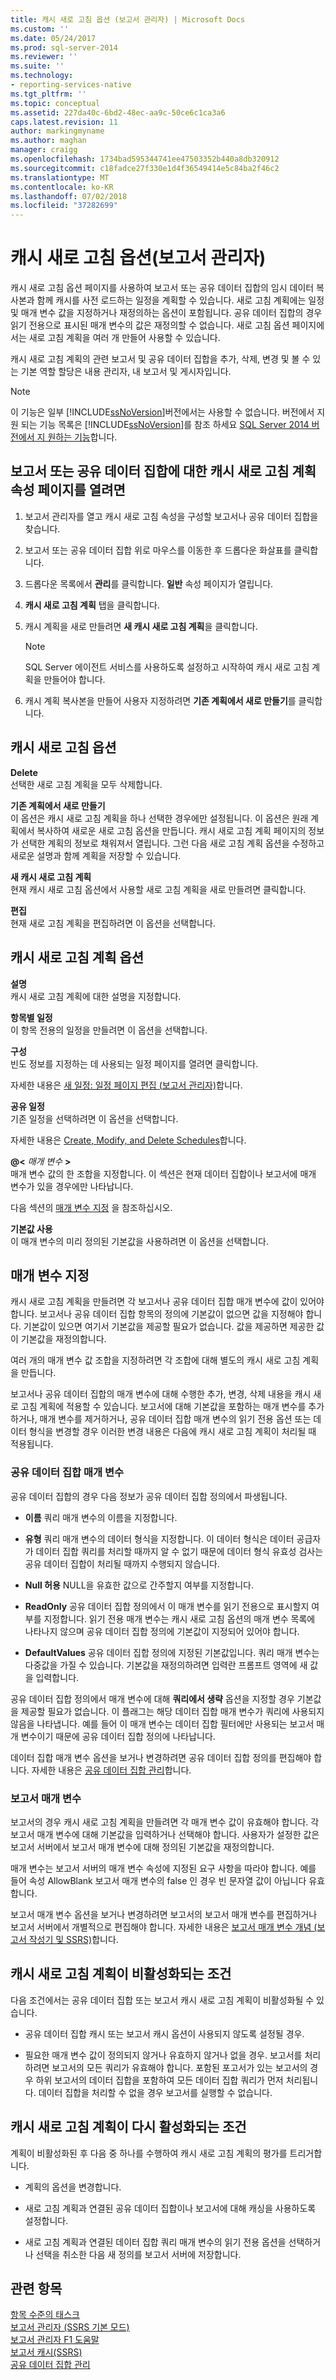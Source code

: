 ```yaml
---
title: 캐시 새로 고침 옵션 (보고서 관리자) | Microsoft Docs
ms.custom: ''
ms.date: 05/24/2017
ms.prod: sql-server-2014
ms.reviewer: ''
ms.suite: ''
ms.technology:
- reporting-services-native
ms.tgt_pltfrm: ''
ms.topic: conceptual
ms.assetid: 227da40c-6bd2-48ec-aa9c-50ce6c1ca3a6
caps.latest.revision: 11
author: markingmyname
ms.author: maghan
manager: craigg
ms.openlocfilehash: 1734bad595344741ee47503352b440a8db320912
ms.sourcegitcommit: c18fadce27f330e1d4f36549414e5c84ba2f46c2
ms.translationtype: MT
ms.contentlocale: ko-KR
ms.lasthandoff: 07/02/2018
ms.locfileid: "37282699"
---
```

# <a name="cache-refresh-options-report-manager"></a>캐시 새로 고침 옵션(보고서 관리자)
  캐시 새로 고침 옵션 페이지를 사용하여 보고서 또는 공유 데이터 집합의 임시 데이터 복사본과 함께 캐시를 사전 로드하는 일정을 계획할 수 있습니다. 새로 고침 계획에는 일정 및 매개 변수 값을 지정하거나 재정의하는 옵션이 포함됩니다. 공유 데이터 집합의 경우 읽기 전용으로 표시된 매개 변수의 값은 재정의할 수 없습니다. 새로 고침 옵션 페이지에서는 새로 고침 계획을 여러 개 만들어 사용할 수 있습니다.  
  
 캐시 새로 고침 계획의 관련 보고서 및 공유 데이터 집합을 추가, 삭제, 변경 및 볼 수 있는 기본 역할 할당은 내용 관리자, 내 보고서 및 게시자입니다.  
  
> [!NOTE]  
>  이 기능은 일부 [!INCLUDE[ssNoVersion](../includes/ssnoversion-md.md)]버전에서는 사용할 수 없습니다. 버전에서 지원 되는 기능 목록은 [!INCLUDE[ssNoVersion](../includes/ssnoversion-md.md)]를 참조 하세요 [SQL Server 2014 버전에서 지 원하는 기능](../../2014/getting-started/features-supported-by-the-editions-of-sql-server-2014.md)합니다.  
  
## <a name="to-open-the-cache-refresh-plan-properties-page-for-a-report-or-shared-dataset"></a>보고서 또는 공유 데이터 집합에 대한 캐시 새로 고침 계획 속성 페이지를 열려면  
  
1.  보고서 관리자를 열고 캐시 새로 고침 속성을 구성할 보고서나 공유 데이터 집합을 찾습니다.  
  
2.  보고서 또는 공유 데이터 집합 위로 마우스를 이동한 후 드롭다운 화살표를 클릭합니다.  
  
3.  드롭다운 목록에서 **관리**를 클릭합니다. **일반** 속성 페이지가 열립니다.  
  
4.  **캐시 새로 고침 계획** 탭을 클릭합니다.  
  
5.  캐시 계획을 새로 만들려면 **새 캐시 새로 고침 계획**을 클릭합니다.  
  
    > [!NOTE]  
    >  SQL Server 에이전트 서비스를 사용하도록 설정하고 시작하여 캐시 새로 고침 계획을 만들어야 합니다.  
  
6.  캐시 계획 복사본을 만들어 사용자 지정하려면 **기존 계획에서 새로 만들기**를 클릭합니다.  
  
## <a name="cache-refresh-options"></a>캐시 새로 고침 옵션  
 **Delete**  
 선택한 새로 고침 계획을 모두 삭제합니다.  
  
 **기존 계획에서 새로 만들기**  
 이 옵션은 캐시 새로 고침 계획을 하나 선택한 경우에만 설정됩니다. 이 옵션은 원래 계획에서 복사하여 새로운 새로 고침 옵션을 만듭니다. 캐시 새로 고침 계획 페이지의 정보가 선택한 계획의 정보로 채워져서 열립니다. 그런 다음 새로 고침 계획 옵션을 수정하고 새로운 설명과 함께 계획을 저장할 수 있습니다.  
  
 **새 캐시 새로 고침 계획**  
 현재 캐시 새로 고침 옵션에서 사용할 새로 고침 계획을 새로 만들려면 클릭합니다.  
  
 **편집**  
 현재 새로 고침 계획을 편집하려면 이 옵션을 선택합니다.  
  
## <a name="cache-refresh-plan-options"></a>캐시 새로 고침 계획 옵션  
 **설명**  
 캐시 새로 고침 계획에 대한 설명을 지정합니다.  
  
 **항목별 일정**  
 이 항목 전용의 일정을 만들려면 이 옵션을 선택합니다.  
  
 **구성**  
 빈도 정보를 지정하는 데 사용되는 일정 페이지를 열려면 클릭합니다.  
  
 자세한 내용은 [새 일정: 일정 페이지 편집 &#40;보고서 관리자&#41;](../../2014/reporting-services/new-schedule-edit-schedule-page-report-manager.md)합니다.  
  
 **공유 일정**  
 기존 일정을 선택하려면 이 옵션을 선택합니다.  
  
 자세한 내용은 [Create, Modify, and Delete Schedules](subscriptions/create-modify-and-delete-schedules.md)합니다.  
  
 **@\<** *매개 변수* **>**  
 매개 변수 값의 한 조합을 지정합니다. 이 섹션은 현재 데이터 집합이나 보고서에 매개 변수가 있을 경우에만 나타납니다.  
  
 다음 섹션의 [매개 변수 지정](#Parameters) 을 참조하십시오.  
  
 **기본값 사용**  
 이 매개 변수의 미리 정의된 기본값을 사용하려면 이 옵션을 선택합니다.  
  
##  <a name="Parameters"></a> 매개 변수 지정  
 캐시 새로 고침 계획을 만들려면 각 보고서나 공유 데이터 집합 매개 변수에 값이 있어야 합니다. 보고서나 공유 데이터 집합 항목의 정의에 기본값이 없으면 값을 지정해야 합니다. 기본값이 있으면 여기서 기본값을 제공할 필요가 없습니다. 값을 제공하면 제공한 값이 기본값을 재정의합니다.  
  
 여러 개의 매개 변수 값 조합을 지정하려면 각 조합에 대해 별도의 캐시 새로 고침 계획을 만듭니다.  
  
 보고서나 공유 데이터 집합의 매개 변수에 대해 수행한 추가, 변경, 삭제 내용을 캐시 새로 고침 계획에 적용할 수 있습니다. 보고서에 대해 기본값을 포함하는 매개 변수를 추가하거나, 매개 변수를 제거하거나, 공유 데이터 집합 매개 변수의 읽기 전용 옵션 또는 데이터 형식을 변경할 경우 이러한 변경 내용은 다음에 캐시 새로 고침 계획이 처리될 때 적용됩니다.  
  
### <a name="shared-dataset-parameters"></a>공유 데이터 집합 매개 변수  
 공유 데이터 집합의 경우 다음 정보가 공유 데이터 집합 정의에서 파생됩니다.  
  
-   **이름** 쿼리 매개 변수의 이름을 지정합니다.  
  
-   **유형** 쿼리 매개 변수의 데이터 형식을 지정합니다. 이 데이터 형식은 데이터 공급자가 데이터 집합 쿼리를 처리할 때까지 알 수 없기 때문에 데이터 형식 유효성 검사는 공유 데이터 집합이 처리될 때까지 수행되지 않습니다.  
  
-   **Null 허용** NULL을 유효한 값으로 간주할지 여부를 지정합니다.  
  
-   **ReadOnly** 공유 데이터 집합 정의에서 이 매개 변수를 읽기 전용으로 표시할지 여부를 지정합니다. 읽기 전용 매개 변수는 캐시 새로 고침 옵션의 매개 변수 목록에 나타나지 않으며 공유 데이터 집합 정의에 기본값이 지정되어 있어야 합니다.  
  
-   **DefaultValues** 공유 데이터 집합 정의에 지정된 기본값입니다. 쿼리 매개 변수는 다중값을 가질 수 있습니다. 기본값을 재정의하려면 입력란 프롬프트 영역에 새 값을 입력합니다.  
  
 공유 데이터 집합 정의에서 매개 변수에 대해 **쿼리에서 생략** 옵션을 지정할 경우 기본값을 제공할 필요가 없습니다. 이 플래그는 해당 데이터 집합 매개 변수가 쿼리에 사용되지 않음을 나타냅니다. 예를 들어 이 매개 변수는 데이터 집합 필터에만 사용되는 보고서 매개 변수이기 때문에 공유 데이터 집합 정의에 나타납니다.  
  
 데이터 집합 매개 변수 옵션을 보거나 변경하려면 공유 데이터 집합 정의를 편집해야 합니다. 자세한 내용은 [공유 데이터 집합 관리](report-data/manage-shared-datasets.md)합니다.  
  
### <a name="report-parameters"></a>보고서 매개 변수  
 보고서의 경우 캐시 새로 고침 계획을 만들려면 각 매개 변수 값이 유효해야 합니다. 각 보고서 매개 변수에 대해 기본값을 입력하거나 선택해야 합니다. 사용자가 설정한 값은 보고서 서버에서 보고서 매개 변수에 대해 정의된 기본값을 재정의합니다.  
  
 매개 변수는 보고서 서버의 매개 변수 속성에 지정된 요구 사항을 따라야 합니다. 예를 들어 속성 AllowBlank 보고서 매개 변수의 false 인 경우 빈 문자열 값이 아닙니다 유효 합니다.  
  
 보고서 매개 변수 옵션을 보거나 변경하려면 보고서의 보고서 매개 변수를 편집하거나 보고서 서버에서 개별적으로 편집해야 합니다. 자세한 내용은 [보고서 매개 변수 개념 &#40;보고서 작성기 및 SSRS&#41;](report-design/report-parameters-concepts-report-builder-and-ssrs.md)합니다.  
  
## <a name="conditions-that-cause-a-cache-refresh-plan-to-be-inactive"></a>캐시 새로 고침 계획이 비활성화되는 조건  
 다음 조건에서는 공유 데이터 집합 또는 보고서 캐시 새로 고침 계획이 비활성화될 수 있습니다.  
  
-   공유 데이터 집합 캐시 또는 보고서 캐시 옵션이 사용되지 않도록 설정될 경우.  
  
-   필요한 매개 변수 값이 정의되지 않거나 유효하지 않거나 없을 경우. 보고서를 처리하려면 보고서의 모든 쿼리가 유효해야 합니다. 포함된 포고서가 있는 보고서의 경우 하위 보고서의 데이터 집합을 포함하여 모든 데이터 집합 쿼리가 먼저 처리됩니다. 데이터 집합을 처리할 수 없을 경우 보고서를 실행할 수 없습니다.  
  
## <a name="conditions-that-cause-a-cache-refresh-plan-to-be-reactivated"></a>캐시 새로 고침 계획이 다시 활성화되는 조건  
 계획이 비활성화된 후 다음 중 하나를 수행하여 캐시 새로 고침 계획의 평가를 트리거합니다.  
  
-   계획의 옵션을 변경합니다.  
  
-   새로 고침 계획과 연결된 공유 데이터 집합이나 보고서에 대해 캐싱을 사용하도록 설정합니다.  
  
-   새로 고침 계획과 연결된 데이터 집합 쿼리 매개 변수의 읽기 전용 옵션을 선택하거나 선택을 취소한 다음 새 정의를 보고서 서버에 저장합니다.  
  
## <a name="see-also"></a>관련 항목  
 [항목 수준의 태스크](security/tasks-and-permissions-item-level-tasks.md)   
 [보고서 관리자 &#40;SSRS 기본 모드&#41;](../../2014/reporting-services/report-manager-ssrs-native-mode.md)   
 [보고서 관리자 F1 도움말](../../2014/reporting-services/report-manager-f1-help.md)   
 [보고서 캐시&#40;SSRS&#41;](report-server/caching-reports-ssrs.md)   
 [공유 데이터 집합 관리](report-data/manage-shared-datasets.md)  
  
  
